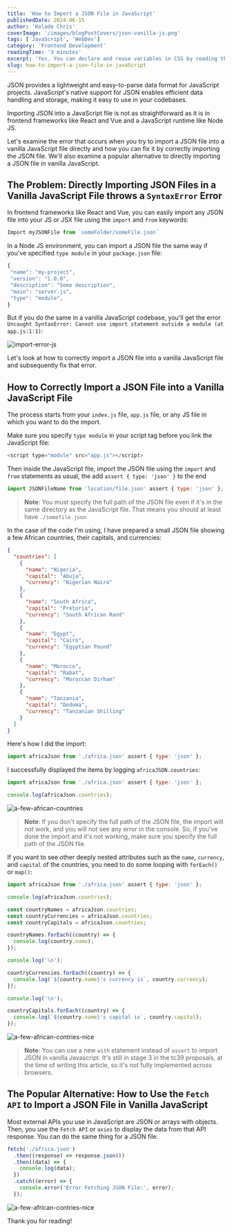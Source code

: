 ```yaml
---
title: 'How to Import a JSON File in JavaScript'
publishedDate: 2024-06-15
author: 'Kolade Chris'
coverImage: '/images/blogPostCovers/json-vanilla-js.png'
tags: ['JavaScript', 'WebDev']
category: 'Frontend Development'
readingTime: '3 minutes'
excerpt: 'Yes. You can declare and reuse variables in CSS by reading this article.'
slug: how-to-import-a-json-file-in-javaScript
---
```


JSON provides a lightweight and easy-to-parse data format for JavaScript projects. JavaScript's native support for JSON enables efficient data handling and storage, making it easy to use in your codebases.

Importing JSON into a JavaScript file is not as straightforward as it is in frontend frameworks like React and Vue and a JavaScript runtime like Node JS.

Let's examine the error that occurs when you try to import a JSON file into a vanilla JavaScript file directly and how you can fix it by correctly importing the JSON file. We'll also examine a popular alternative to directly importing a JSON file in vanilla JavaScript.

## The Problem: Directly Importing JSON Files in a Vanilla JavaScript File throws a `SyntaxError` Error

In frontend frameworks like React and Vue, you can easily import any JSON file into your JS or JSX file using the `import` and `from` keywords:

```js
Import myJSONFile from `someFolder/someFile.json`
```

In a Node JS environment, you can import a JSON file the same way if you've specified `type module` in your `package.json` file:

```js
{
 "name": "my-project",
 "version": "1.0.0",
 "description": "Some description",
 "main": "server.js",
 "type": "module",
}
```

But if you do the same in a vanilla JavaScript codebase, you'll get the error `Uncaught SyntaxError: Cannot use import statement outside a module (at app.js:1:1)`:

![import-error-js](../../../public/images/blogPostImages/import-json-vanilla-js/import-error.png)

Let's look at how to correctly import a JSON file into a vanilla JavaScript file and subsequently fix that error.

## How to Correctly Import a JSON File into a Vanilla JavaScript File

The process starts from your `index.js` file, `app.js` file, or any JS file in which you want to do the import.

Make sure you specify `type module` in your script tag before you link the JavaScript file:

```js
<script type="module" src="app.js"></script>
```

Then inside the JavaScript file, import the JSON file using the `import` and `from` statements as usual, the add `assert { type: 'json' }` to the end

```js
import JSONFileName from 'location/file.json' assert { type: 'json' };
```

> **Note**: You must specify the full path of the JSON file even if it's in the same directory as the JavaScript file. That means you should at least have `./somefile.json`

In the case of the code I'm using, I have prepared a small JSON file showing a few African countries, their capitals, and currencies:

```json
{
  "countries": [
    {
      "name": "Nigeria",
      "capital": "Abuja",
      "currency": "Nigerian Naira"
    },
    {
      "name": "South Africa",
      "capital": "Pretoria",
      "currency": "South African Rand"
    },
    {
      "name": "Egypt",
      "capital": "Cairo",
      "currency": "Egyptian Pound"
    },
    {
      "name": "Morocco",
      "capital": "Rabat",
      "currency": "Moroccan Dirham"
    },
    {
      "name": "Tanzania",
      "capital": "Dodoma",
      "currency": "Tanzanian Shilling"
    }
  ]
}
```

Here's how I did the import:

```js
import africaJson from './africa.json' assert { type: 'json' };
```

I successfully displayed the items by logging `africaJSON.countries`:

```js ins={3}
import africaJson from './africa.json' assert { type: 'json' };

console.log(africaJson.countries);
```

![a-few-african-countries](../../../public/images/blogPostImages/import-json-vanilla-js/a-few-african-countries.png)

> **Note**: If you don't specify the full path of the JSON file, the import will not work, and you will not see any error in the console. So, if you've done the import and it's not working, make sure you specify the full path of the JSON file.

If you want to see other deeply nested attributes such as the `name`, `currency`, and `capital` of the countries, you need to do some looping with `forEach()` or `map()`:

```js ins={5-23}
import africaJson from './africa.json' assert { type: 'json' };

console.log(africaJson.countries);

const countryNames = africaJson.countries;
const countryCurrencies = africaJson.countries;
const countryCapitals = africaJson.countries;

countryNames.forEach((country) => {
  console.log(country.name);
});

console.log('\n');

countryCurrencies.forEach((country) => {
  console.log(`${country.name}'s currency is`, country.currency);
});

console.log('\n');

countryCapitals.forEach((country) => {
  console.log(`${country.name}'s capital is`, country.capital);
});
```

![a-few-african-contries-nice](../../../public/images/blogPostImages/import-json-vanilla-js/a-few-african-contries-nice.png)

> **Note**: You can use a new `with` statement instead of `assert` to import JSON in vanilla Javascript. It's still in stage 3 in the tc39 proposals, at the time of writing this article, so it's not fully implemented across browsers.

## The Popular Alternative: How to Use the `Fetch API` to Import a JSON File in Vanilla JavaScript

Most external APIs you use in JavaScript are JSON or arrays with objects. Then, you use the `Fetch API` or `axios` to display the data from that API response. You can do the same thing for a JSON file.

```js
fetch('./africa.json')
  .then((response) => response.json())
  .then((data) => {
    console.log(data);
  })
  .catch((error) => {
    console.error('Error Fetching JSON File:', error);
  });
```

![a-few-african-contries-nice](../../../public/images/blogPostImages/import-json-vanilla-js/a-few-african-counties-fetch.png)

Thank you for reading!
